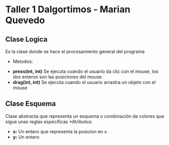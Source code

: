 # Taller 1 Dalgortimos - Marian Quevedo

## Clase Logica
Es la clase donde se hace el procesamiento general del programa
* Metodos:
- **press(int, int)** Se ejecuta cuando el usuario da clic con el mouse, los dos enteros son las posiciones del mouse.
- **drag(int, int)** Se ejecuta cuando el usuario arrastra un objeto con el mouse


## Clase Esquema
Clase abstracta que representa un esquema o combinación de colores que sigue unas reglas específicas
*Atributos:
- **x:** Un entero que representa la posicion en x.
- **y:** Un entero
